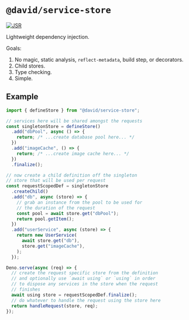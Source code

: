 # `@david/service-store`

[![JSR](https://jsr.io/badges/@david/service-store)](https://jsr.io/@david/service-store)

Lightweight dependency injection.

Goals:

1. No magic, static analysis, `reflect-metadata`, build step, or decorators.
1. Child stores.
1. Type checking.
1. Simple.

## Example

```ts
import { defineStore } from "@david/service-store";

// services here will be shared amongst the requests
const singletonStore = defineStore()
  .add("dbPool", async () => {
    return; /* ...create database pool here... */
  })
  .add("imageCache", () => {
    return; /* ...create image cache here... */
  })
  .finalize();

// now create a child definition off the singleton
// store that will be used per request
const requestScopedDef = singletonStore
  .createChild()
  .add("db", async (store) => {
    // grab an instance from the pool to be used for
    // the duration of the request
    const pool = await store.get("dbPool");
    return pool.getItem();
  })
  .add("userService", async (store) => {
    return new UserService(
      await store.get("db"),
      store.get("imageCache"),
    );
  });

Deno.serve(async (req) => {
  // create the request specific store from the definition
  // and optionally use `await using` or `using` in order
  // to dispose any services in the store when the request
  // finishes
  await using store = requestScopedDef.finalize();
  // do whatever to handle the request using the store here
  return handleRequest(store, req);
});
```

